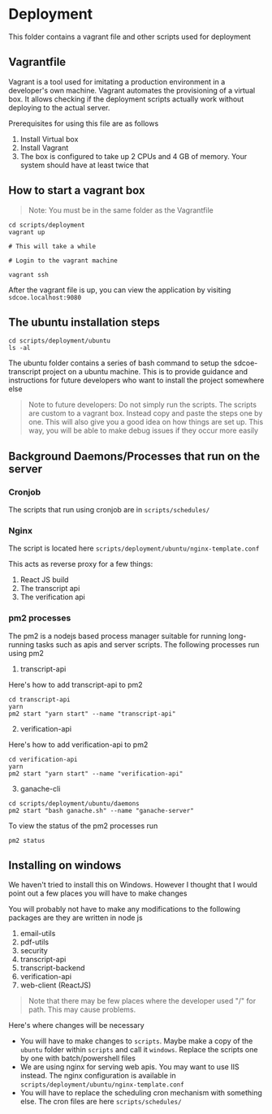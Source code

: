 # Deployment

This folder contains a vagrant file and other scripts used for 
deployment

## Vagrantfile

Vagrant is a tool used for imitating a production
 environment in a developer's own machine. Vagrant
 automates the provisioning of a virtual box.
 It allows checking if the deployment scripts
 actually work without deploying to the actual server.

Prerequisites for using this file are as follows

1. Install Virtual box
2. Install Vagrant
3. The box is configured to take up 2 CPUs and 4 GB of memory.
Your system should have at least twice that

## How to start a vagrant box

> Note: You must be in the same folder as the Vagrantfile

```
cd scripts/deployment
vagrant up

# This will take a while

# Login to the vagrant machine

vagrant ssh

```

After the vagrant file is up, you can view the application
by visiting `sdcoe.localhost:9080`

## The ubuntu installation steps

```
cd scripts/deployment/ubuntu
ls -al
```

The ubuntu folder contains a series of bash command
 to setup the sdcoe-transcript project on a ubuntu machine.
 This is to provide guidance and instructions for future 
 developers who want to install the project somewhere else

> Note to future developers: 
> Do not simply run the scripts. The scripts are custom
> to a vagrant box. 
> Instead copy and paste the steps one by one. This will also
> give you a good idea on how things are set up. This way, you
> will be able to make debug issues if they occur more easily

## Background Daemons/Processes that run on the server

### Cronjob

The scripts that run using cronjob are in `scripts/schedules/`

### Nginx

The script is located here `scripts/deployment/ubuntu/nginx-template.conf`

This acts as reverse proxy for a few things:

1. React JS build
2. The transcript api
3. The verification api

### pm2 processes

The pm2 is a nodejs based process manager suitable for running
long-running tasks such as apis and server scripts. The following
processes run using pm2

1. transcript-api

Here's how to add transcript-api to pm2
```
cd transcript-api
yarn
pm2 start "yarn start" --name "transcript-api"
```

2. verification-api

Here's how to add verification-api to pm2
```
cd verification-api
yarn
pm2 start "yarn start" --name "verification-api"
```

3. ganache-cli

```
cd scripts/deployment/ubuntu/daemons
pm2 start "bash ganache.sh" --name "ganache-server"
```

To view the status of the pm2 processes run

```
pm2 status

```


## Installing on windows

We haven't tried to install this on Windows. However I thought
 that I would point out a few places you will have to make changes

You will probably not have to make any modifications to the following
packages are they are written in node js

1. email-utils
2. pdf-utils
3. security
4. transcript-api
5. transcript-backend
6. verification-api
7. web-client (ReactJS)

> Note that there may be few places where the developer used
> "/" for path. This may cause problems.

Here's where changes will be necessary

- You will have to make changes to `scripts`.
 Maybe make a copy of the `ubuntu` folder within `scripts`
 and call it `windows`. Replace the scripts one by one
 with batch/powershell files
- We are using nginx for serving web apis. You may want to use
  IIS instead. The nginx configuration is available in
  `scripts/deployment/ubuntu/nginx-template.conf`
- You will have to replace the scheduling cron mechanism with something else.
  The cron files are here `scripts/schedules/`

 
 

